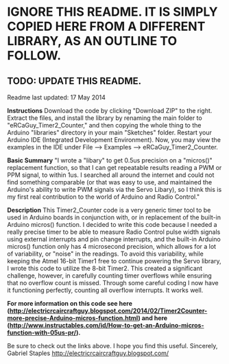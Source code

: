 
# IGNORE THIS README. IT IS SIMPLY COPIED HERE FROM A DIFFERENT LIBRARY, AS AN OUTLINE TO FOLLOW.
## TODO: UPDATE THIS README.

Readme last updated: 17 May 2014

**Instructions**
Download the code by clicking "Download ZIP" to the right.  Extract the files, and install the library by renaming the main folder to "eRCaGuy_Timer2_Counter," and then copying the whole thing to the Arduino "libraries" directory in your main "Sketches" folder.  Restart your Arduino IDE (Integrated Development Environment).  Now, you may view the examples in the IDE under File --> Examples --> eRCaGuy_Timer2_Counter.

**Basic Summary**
"I wrote a "libary" to get 0.5us precision on a "micros()" replacement function, so that I can get repeatable results reading a PWM or PPM signal, to within 1us.  I searched all around the internet and could not find something comparable (or that was easy to use, and maintained the Arduino's ability to write PWM signals via the Servo Libary), so I think this is my first real contribution to the world of Arduino and Radio Control."  

**Description**
This Timer2_Counter code is a very generic timer tool to be used in Arduino boards in conjunction with, or in replacement of the built-in Arduino micros() function.  I decided to write this code because I needed a really precise timer to be able to measure Radio Control pulse width signals using external interrupts and pin change interrupts, and the built-in Arduino micros() function only has 4 microsecond precision, which allows for a lot of variability, or "noise" in the readings.  To avoid this variability, while keeping the Atmel 16-bit Timer1 free to continue powering the Servo library, I wrote this code to utilize the 8-bit Timer2.  This created a significant challenge, however, in carefully counting timer overflows while ensuring that no overflow count is missed.  Through some careful coding I now have it functioning perfectly, counting all overflow interrupts.  It works well.

**For more information on this code see here (http://electricrcaircraftguy.blogspot.com/2014/02/Timer2Counter-more-precise-Arduino-micros-function.html) and here (http://www.instructables.com/id/How-to-get-an-Arduino-micros-function-with-05us-pr/).**

Be sure to check out the links above.  I hope you find this useful.
Sincerely,
Gabriel Staples
http://electricrcaircraftguy.blogspot.com/
